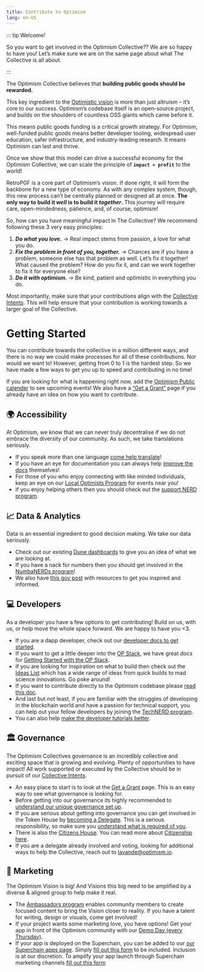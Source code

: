 ```yaml
---
title: Contribute to Optimism
lang: en-US
---
```


::: tip Welcome!

So you want to get involved in the Optimism Collective?? We are so happy to have you! Let’s make sure we are on the same page about what The Collective is all about.

:::

The Optimism Collective believes that **building public goods should be rewarded.**

This key ingredient to the [Optimistic vision](https://www.optimism.io/vision) is more than just altruism – it’s core to our success. Optimism’s codebase itself is an open-source project, and builds on the shoulders of countless OSS giants which came before it.

This means public goods funding is a critical growth strategy. For Optimism, well-funded public goods means better developer tooling, widespread user education, safer infrastructure, and industry-leading research. It means Optimism can last and thrive.

Once we show that this model can drive a successful economy for the Optimism Collective, we can scale the principle of **`impact = profit`** to the world!

RetroPGF is a core part of Optimism’s vision. If done right, it will form the backbone for a new type of economy. As with any complex system, though, this new process can’t be centrally planned or designed all at once. **The only way to build it *well* is to build it *together*.** This journey will require care, open-mindedness, patience, and, of course, optimism!

So, how can you have meaningful impact in The Collective? We recommend following these 3 very easy principles:

1. ***Do what you love.*** → Real impact stems from passion, a love for what you do.
2. ***Fix the problem in front of you, together.*** → Chances are if you have a problem, someone else has that problem as well. Let’s fix it together! What caused the problem? How do you fix it, and can we work together to fix it for everyone else? 
3. ***Do it with optimism.*** → Be kind, patient and optimistic in everything you do. 

Most importantly, make sure that your contributions align with the [Collective Intents](https://gov.optimism.io/t/collective-intents/5874). This will help ensure that your contribution is working towards a larger goal of the Collective. 

# Getting Started

You can contribute towards the collective in a million different ways, and there is no way we could make processes for all of these contributions. Nor would we want to! However, getting from 0 to 1 is the hardest step. So we have made a few ways to get you up to speed and contributing in no time! 

If you are looking for what is happening right now, add the [Optimism Public calender](https://calendar.google.com/calendar/embed?src=c_4hui70itm089e7t8q50heh1kno%40group.calendar.google.com) to see upcoming events! We also have a [“Get a Grant”](../grant/README.md) page if you already have an idea on how you want to contribute. 

## 🌍 Accessibility

At Optimism, we know that we can never truly decentralise if we do not embrace the diversity of our community. As such, we take translations seriously. 

* If you speak more than one language [come help translate](./contribution-path/translators.md)! 
* If you have an eye for documentation you can always help [improve the docs](https://github.com/ethereum-optimism/community-hub) themselves! 
* For those of you who enjoy connecting with like minded individuals, keep an eye on our [Local Optimists Program](./contribution-path/local-optimists.md) for events near you!
* If you enjoy helping others then you should check out the [support NERD program](./contribution-path/NERD-req.md).

## 📈 Data & Analytics

Data is an essential ingredient to good decision making. We take our data seriously. 

* Check out our existing [Dune dashboards](https://dune.com/optimismfnd) to give you an idea of what we are looking at. 
* If you have a nack for numbers then you should get involved in the [NumbaNERDs program](./contribution-path/numbaNERDs.md)!
* We also have [this gov post](https://gov.optimism.io/t/how-to-contribute-op-rewards-analytics/5975) with resources to get you inspired and informed.

## 💻 Developers

As a developer you have a few options to get contributing! Build on us, with us, or help move the whole space forward. We are happy to have you <3.

* If you are a dapp developer, check out our [developer docs to get started](https://docs.optimism.io/). 
* If you want to get a little deeper into the [OP Stack](https://stack.optimism.io/), we have great docs for [Getting Started with the OP Stack](https://stack.optimism.io/docs/build/getting-started/). 
* If you are looking for inspiration on what to build then check out the [Ideas List](https://github.com/orgs/ethereum-optimism/projects/31/views/3) which has a wide range of ideas from quick builds to mad science innovations. Go poke around! 
* If you want to contribute directly to the Optimism codebase please [read this doc](./technical-contributions.md).
* And last but not least, if you are familiar with the struggles of developing in the blockchain world and have a passion for technical support, you can help out your fellow developers by joining the [TechNERD program](./contribution-path/techNERDs.md). 
* You can also help [make the developer tutorials better](https://github.com/ethereum-optimism/optimism-tutorial). 

## 🏛️ Governance

The Optimism Collectives governance is an incredibly collective and exciting space that is growing and evolving. Plenty of opportunities to have impact! All work supported or executed by the Collective should be in pursuit of our [Collective Intents](https://gov.optimism.io/t/collective-intents/5874).

* An easy place to start is to look at the [Get a Grant](../grant/README.md) page. This is an easy way to see what governance is looking for.
* Before getting into our governance its highly recommended to [understand our unique governance set up](../welcome/README.md).
* If you are serious about getting into governance you can get involved in the Token House by [becoming a Delegate](../token-house/how-to-delegate.md). This is a serious responsibility, so make sure you [understand what is required of you](../token-house/how-to-delegate.md).
* There is also the [Citizens House](../citizen-house/README.md). You can read more about [Citizenship here](../citizen-house/README.md). 
* If you are a delegate already involved and voting, looking for additional ways to help the Collective, reach out to lavande@optimism.io.

## 🫡 Marketing

The Optimism Vision is big! And Visions this big need to be amplified by a diverse & aligned group to help make it real. 

* The [Ambassadors program](./contribution-path/Ambassador-req.md) enables community members to create focused content to bring the Vision closer to reality. If you have a talent for writing, design or visuals, come get involved! 
* If your project wants some marketing love, you have options! Get your app in front of the Optimism community with our [Demo Day (every Thursday)](./demo-day.md).
* If your app is deployed on the Superchain, you can be added to our [our Superchain apps page](https://www.optimism.io/apps). Simply [fill out this form](https://share.hsforms.com/1hUEaGvsySTK9ccNBcNmjkwqoshb) to be included. Inclusion is at our discretion. To amplify your app launch through Superchain marketing channels [fill out this form](https://share.hsforms.com/1XHQ9Io_lT0-vf9nSVoUahQqoshb)
